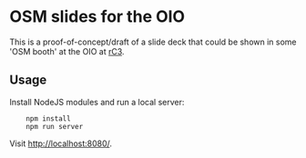 # OSM slides for the OIO

This is a proof-of-concept/draft of a slide deck that could be shown in some
'OSM booth' at the OIO at [rC3](https://events.ccc.de/2020/09/04/rc3-remote-chaos-experience/).

## Usage

Install NodeJS modules and run a local server:

		npm install
		npm run server

Visit [http://localhost:8080/](http://localhost:8080/).
